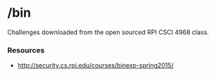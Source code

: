 # /bin 

Challenges downloaded from the open sourced RPI CSCI 4968 class.

### Resources

* http://security.cs.rpi.edu/courses/binexp-spring2015/
